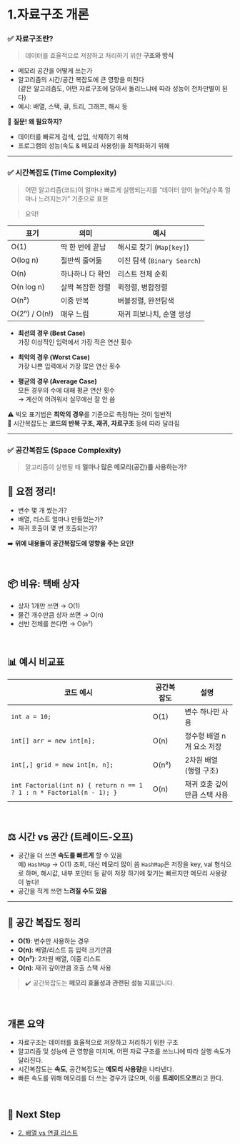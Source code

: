 # 1.자료구조 개론

### ✅ 자료구조란?
> 데이터를 효율적으로 저장하고 처리하기 위한 **구조와 방식**

- 메모리 공간을 어떻게 쓰는가
- 알고리즘의 시간/공간 복잡도에 큰 영향을 미친다  
  (같은 알고리즘도, 어떤 자료구조에 담아서 돌리느냐에 따라 성능이 천차만별이 된다)
- 예시: 배열, 스택, 큐, 트리, 그래프, 해시 등

📌 **질문! 왜 필요하지?**
- 데이터를 빠르게 검색, 삽입, 삭제하기 위해
- 프로그램의 성능(속도 & 메모리 사용량)을 최적화하기 위해

---

### ✅ 시간복잡도 (Time Complexity)
> 어떤 알고리즘(코드)이 얼마나 빠르게 실행되는지를
> “데이터 양이 늘어날수록 얼마나 느려지는가” 기준으로 표현

> 요약!

| 표기            | 의미        | 예시                      |
| ------------- | --------- | ----------------------- |
| O(1)          | 딱 한 번에 끝남 | 해시로 찾기 (`Map[key]`)     |
| O(log n)      | 절반씩 줄어듦   | 이진 탐색 (`Binary Search`) |
| O(n)          | 하나하나 다 확인 | 리스트 전체 순회               |
| O(n log n)    | 살짝 복잡한 정렬 | 퀵정렬, 병합정렬               |
| O(n²)         | 이중 반복     | 버블정렬, 완전탐색              |
| O(2ⁿ) / O(n!) | 매우 느림     | 재귀 피보나치, 순열 생성          |

- **최선의 경우 (Best Case)**  
  가장 이상적인 입력에서 가장 적은 연산 횟수

- **최악의 경우 (Worst Case)**  
  가장 나쁜 입력에서 가장 많은 연산 횟수 

- **평균의 경우 (Average Case)**  
  모든 경우의 수에 대해 평균 연산 횟수  
  → 계산이 어려워서 실무에선 잘 안 씀

⚠️ 빅오 표기법은 **최악의 경우**를 기준으로 측정하는 것이 일반적  
📘 시간복잡도는 **코드의 반복 구조, 재귀, 자료구조** 등에 따라 달라짐

---

### ✅ 공간복잡도 (Space Complexity)

> 알고리즘이 실행될 때 **얼마나 많은 메모리(공간)를 사용하는가?**


## 🧠 요점 정리!

- 변수 몇 개 썼는가?
- 배열, 리스트 얼마나 만들었는가?
- 재귀 호출이 몇 번 호출되는가?

➡️ **위에 내용들이 공간복잡도에 영향을 주는 요인!**

<br>

## 📦 비유: 택배 상자

- 상자 1개만 쓰면 → O(1)
- 물건 개수만큼 상자 쓰면 → O(n)
- 선반 전체를 쓴다면 → O(n²)

<br>

## 📊 예시 비교표

| 코드 예시 | 공간복잡도 | 설명 |
|----------------|-------------|------|
| `int a = 10;` | O(1) | 변수 하나만 사용 |
| `int[] arr = new int[n];` | O(n) | 정수형 배열 n개 요소 저장 |
| `int[,] grid = new int[n, n];` | O(n²) | 2차원 배열 (행렬 구조) |
| `int Factorial(int n) { return n == 1 ? 1 : n * Factorial(n - 1); }` | O(n) | 재귀 호출 깊이만큼 스택 사용 |

<br>

## ⚖️ 시간 vs 공간 (트레이드-오프)

- 공간을 더 쓰면 **속도를 빠르게** 할 수 있음  
  예) `HashMap` → O(1) 조회, 대신 메모리 많이 씀
  `HashMap`은 저장을 key, val 형식으로 하며, 해시값, 내부 포인터 등 같이 저장 하기에 찾기는 빠르지만 메모리 사용량이 높다!
- 공간을 적게 쓰면 **느려질 수도 있음**

---

## 📌 공간 복잡도 정리

- **O(1)**: 변수만 사용하는 경우  
- **O(n)**: 배열/리스트 등 입력 크기만큼  
- **O(n²)**: 2차원 배열, 이중 리스트  
- **O(n)**: 재귀 깊이만큼 호출 스택 사용

> ✔️ 공간복잡도는 **메모리 효율성과 관련된 성능 지표**입니다.

<br>

## 개론 요약

- 자료구조는 데이터를 효율적으로 저장하고 처리하기 위한 구조
- 알고리즘 및 성능에 큰 영향을 미치며, 어떤 자료 구조를 쓰느냐에 따라 실행 속도가 달라진다.
- 시간복잡도는 **속도**, 공간복잡도는 **메모리 사용량**을 나타낸다.
- 빠른 속도를 위해 메모리를 더 쓰는 경우가 많으며, 이를 **트레이드오프**라고 한다.

<br>

## 🔗 Next Step 

- [2. 배열 vs 연결 리스트](2.배열%20vs%20연결%20리스트.md)